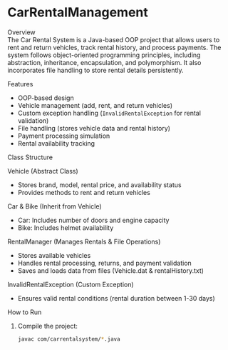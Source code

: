 # CarRentalManagement
Overview  
The Car Rental System is a Java-based OOP project that allows users to rent and return vehicles, track rental history, and process payments. The system follows object-oriented programming principles, including abstraction, inheritance, encapsulation, and polymorphism. It also incorporates file handling to store rental details persistently.

Features  
- OOP-based design  
- Vehicle management (add, rent, and return vehicles)  
- Custom exception handling (`InvalidRentalException` for rental validation)  
- File handling (stores vehicle data and rental history)  
- Payment processing simulation  
- Rental availability tracking  

Class Structure  

Vehicle (Abstract Class)  
- Stores brand, model, rental price, and availability status  
- Provides methods to rent and return vehicles  

Car & Bike (Inherit from Vehicle)  
- Car: Includes number of doors and engine capacity  
- Bike: Includes helmet availability  

RentalManager (Manages Rentals & File Operations)  
- Stores available vehicles  
- Handles rental processing, returns, and payment validation  
- Saves and loads data from files (Vehicle.dat & rentalHistory.txt)  

InvalidRentalException (Custom Exception)  
- Ensures valid rental conditions (rental duration between 1-30 days)  

How to Run  

1. Compile the project:  
   ```bash
   javac com/carrentalsystem/*.java
